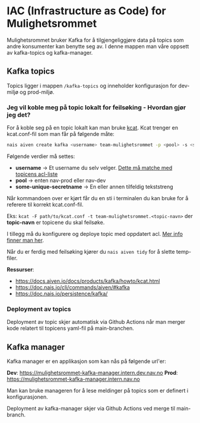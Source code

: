 # IAC (Infrastructure as Code) for Mulighetsrommet

Mulighetsrommet bruker Kafka for å tilgjengeliggjøre data på topics som andre konsumenter kan benytte seg av.
I denne mappen man våre oppsett av kafka-topics og kafka-manager.

## Kafka topics

Topics ligger i mappen `/kafka-topics` og inneholder konfigurasjon for dev-miljø og prod-miljø.

### Jeg vil koble meg på topic lokalt for feilsøking - Hvordan gjør jeg det?

For å koble seg på en topic lokalt kan man bruke [kcat](https://github.com/edenhill/kcat). Kcat trenger en kcat.conf-fil
som man får på følgende måte:

```bash
nais aiven create kafka <username> team-mulighetsrommet -p <pool> -s <some-unique-secretname>
```

Følgende verdier må settes:

- **username** -> Et username du selv
  velger. [Dette må matche med topicens acl-liste](https://doc.nais.io/cli/commands/aiven/#kafka)
- **pool** -> enten nav-prod eller nav-dev
- **some-unique-secretname** -> En eller annen tilfeldig tekststreng

Når kommandoen over er kjørt får du en sti i terminalen du kan bruke for å referere til korrekt kcat.conf-fil.

Eks: `kcat -F path/to/kcat.conf -t team-mulighetsrommet.<topic-navn>` der **topic-navn** er topicene du skal feilsøke.

I tillegg må du konfigurere og deploye topic med oppdatert
acl. [Mer info finner man her](https://doc.nais.io/cli/commands/aiven/#kafka).

Når du er ferdig med feilsøking kjører du `nais aiven tidy` for å slette temp-filer.

__Ressurser__:

- https://docs.aiven.io/docs/products/kafka/howto/kcat.html
- https://doc.nais.io/cli/commands/aiven/#kafka
- https://doc.nais.io/persistence/kafka/

### Deployment av topics

Deployment av topic skjer automatisk via Github Actions når man merger kode relatert til topicens yaml-fil på
main-branchen.

## Kafka manager

Kafka manager er en applikasjon som kan nås på følgende url'er:

**Dev**: https://mulighetsrommet-kafka-manager.intern.dev.nav.no
**Prod**: https://mulighetsrommet-kafka-manager.intern.nav.no

Man kan bruke manageren for å lese meldinger på topics som er definert i konfigurasjonen.

Deployment av kafka-manager skjer via Github Actions ved merge til main-branch.
